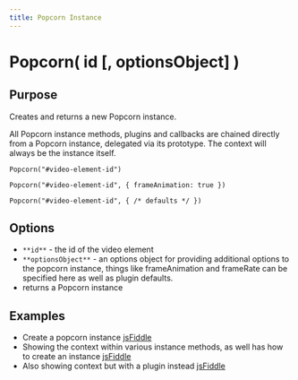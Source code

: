 ```yaml
---
title: Popcorn Instance
---
```

# Popcorn( id \[, optionsObject\] ) #

## Purpose ##

Creates and returns a new Popcorn instance.

All Popcorn instance methods, plugins and callbacks are chained directly from a Popcorn instance, delegated via its prototype. The context will always be the instance itself.

`Popcorn("#video-element-id")`

`Popcorn("#video-element-id", { frameAnimation: true })`

`Popcorn("#video-element-id", { /* defaults */ })`

## Options ##

* `**id**` - the id of the video element
* `**optionsObject**` - an options object for providing additional options to the popcorn instance, things like frameAnimation and frameRate can be specified here as well as plugin defaults.
* returns a Popcorn instance

## Examples ##

* Create a popcorn instance [jsFiddle](http://jsfiddle.net/popcornjs/Y2uK7/)
* Showing the context within various instance methods, as well has how to create an instance [jsFiddle](http://jsfiddle.net/popcornjs/G3Csf/)
* Also showing context but with a plugin instead [jsFiddle](http://jsfiddle.net/popcornjs/GmNEY/)
